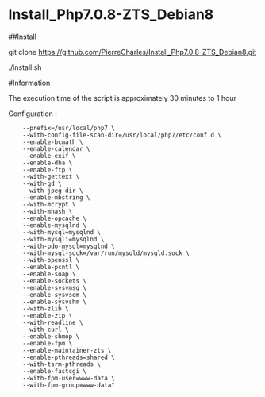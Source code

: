 # Install_Php7.0.8-ZTS_Debian8

##Install

git clone https://github.com/PierreCharles/Install_Php7.0.8-ZTS_Debian8.git

./install.sh

#Information

The execution time of the script is approximately 30 minutes to 1 hour

Configuration :

		--prefix=/usr/local/php7 \
        --with-config-file-scan-dir=/usr/local/php7/etc/conf.d \
        --enable-bcmath \
        --enable-calendar \
        --enable-exif \
        --enable-dba \
        --enable-ftp \
        --with-gettext \
        --with-gd \
        --with-jpeg-dir \
        --enable-mbstring \
        --with-mcrypt \
        --with-mhash \
        --enable-opcache \
        --enable-mysqlnd \
        --with-mysql=mysqlnd \
        --with-mysqli=mysqlnd \
        --with-pdo-mysql=mysqlnd \
        --with-mysql-sock=/var/run/mysqld/mysqld.sock \
        --with-openssl \
        --enable-pcntl \
        --enable-soap \
        --enable-sockets \
        --enable-sysvmsg \
        --enable-sysvsem \
        --enable-sysvshm \
        --with-zlib \
        --enable-zip \
        --with-readline \
        --with-curl \
        --enable-shmop \
        --enable-fpm \
        --enable-maintainer-zts \
        --enable-pthreads=shared \
        --with-tsrm-pthreads \
        --enable-fastcgi \
        --with-fpm-user=www-data \
        --with-fpm-group=www-data"
